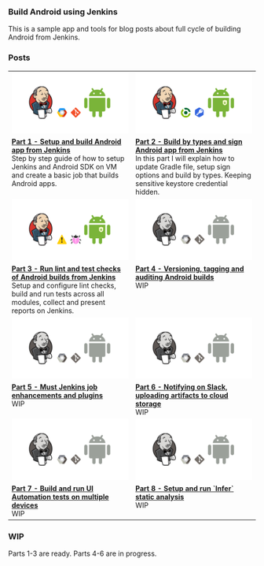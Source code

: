 ### Build Android using Jenkins

This is a sample app and tools for blog posts about full cycle of building Android from Jenkins.

### Posts

<table>
	<tr>
	    <td width="50%"><img width="100%" src="assets/jenkins-android.png"/></td>
	    <td width="50%"><img width="100%" src="assets/jenkins-android-types.png"/></td>
	</tr>
	<tr>
	    <td width="50%" valign="top"><a href="https://www.sromku.com/blog/build-android-jenkins"><strong>Part 1 - Setup and build Android app from Jenkins</strong></a><br/> Step by step guide of how to setup Jenkins and Android SDK on VM and create a basic job that builds Android apps.</td>
	    <td width="50%" valign="top"><a href="https://www.sromku.com/blog/build-android-jenkins-types"><strong>Part 2 - Build by types and sign Android app from Jenkins</strong></a><br/> In this part I will explain how to update Gradle file, setup sign options and build by types. Keeping sensitive keystore credential hidden.</td>
	</tr>
	<tr>
        <td width="50%"><img width="100%" src="assets/build-android-lint-tests.png"/></td>
        <td width="50%"><img width="100%" src="assets/build-android-wip.png"/></td>
    </tr>
    <tr>
        <td width="50%" valign="top"><a href="https://www.sromku.com/blog/build-android-jenkins"><strong>Part 3 - Run lint and test checks of Android builds from Jenkins</strong></a><br/> Setup and configure lint checks, build and run tests across all modules, collect and present reports on Jenkins.</td>
        <td width="50%" valign="top"><a href="#"><strong>Part 4 - Versioning, tagging and auditing Android builds</strong></a><br/> WIP</td>
    </tr>
    <tr>
        <td width="50%"><img width="100%" src="assets/build-android-wip.png"/></td>
        <td width="50%"><img width="100%" src="assets/build-android-wip.png"/></td>
    </tr>
    <tr>
        <td width="50%" valign="top"><a href="#"><strong>Part 5 - Must Jenkins job enhancements and plugins</strong></a><br/> WIP</td>
        <td width="50%" valign="top"><a href="#"><strong>Part 6 - Notifying on Slack, uploading artifacts to cloud storage</strong></a><br/> WIP</td>
    </tr>
    <tr>
        <td width="50%"><img width="100%" src="assets/build-android-wip.png"/></td>
        <td width="50%"><img width="100%" src="assets/build-android-wip.png"/></td>
    </tr>
    <tr>
        <td width="50%" valign="top"><a href="#"><strong>Part 7 - Build and run UI Automation tests on multiple devices</strong></a><br/> WIP</td>
        <td width="50%" valign="top"><a href="#"><strong>Part 8 - Setup and run `Infer` static analysis</strong></a><br/> WIP</td>
    </tr>
</table>

### WIP

Parts 1-3 are ready.
Parts 4-6 are in progress.
